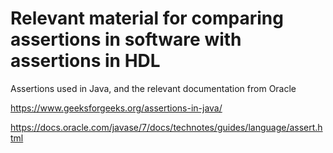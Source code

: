 # Relevant material for comparing assertions in software with assertions in HDL
Assertions used in Java, and the relevant documentation from Oracle

https://www.geeksforgeeks.org/assertions-in-java/

https://docs.oracle.com/javase/7/docs/technotes/guides/language/assert.html
